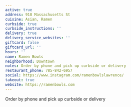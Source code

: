 ```yaml
---
active: true
address: 918 Massachusetts St
cuisine: Asian, Ramen
curbside: true
curbside_instructions: ''
delivery: true
delivery_service_websites: ''
giftcard: false
giftcard_url: ''
hours: ''
name: Ramen Bowls
neighborhood: Downtown
notes: Order by phone and pick up curbside or delivery
restaurant_phone: 785-842-6957
social: https://www.instagram.com/ramenbowlslawrence/
takeout: true
website: https://ramenbowls.com
---
```


Order by phone and pick up curbside or delivery
